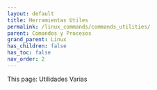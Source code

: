 ```yaml
---
layout: default
title: Herramientas Utiles
permalink: /linux_commands/commands_utilities/
parent: Comandos y Procesos
grand_parent: Linux
has_children: false
has_toc: false
nav_order: 2
---
```


This page: Utilidades Varias